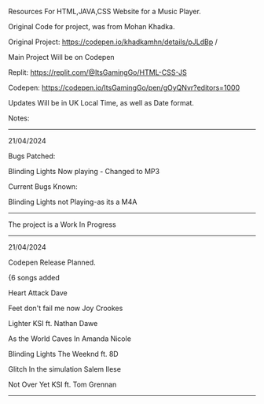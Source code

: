 Resources For HTML,JAVA,CSS Website for a Music Player.

Original Code for project, was from Mohan Khadka.

Original Project: https://codepen.io/khadkamhn/details/pJLdBp /

Main Project Will be on Codepen

Replit: https://replit.com/@ItsGamingGo/HTML-CSS-JS

Codepen: https://codepen.io/ItsGamingGo/pen/gOyQNvr?editors=1000

Updates Will be in UK Local Time, as well as Date format.

Notes:

________________________________________________________
21/04/2024

Bugs Patched:

Blinding Lights Now playing - Changed to MP3

Current Bugs Known:

Blinding Lights not Playing-as its a M4A
________________________________________________________
The project is a Work In Progress
________________________________________________________
21/04/2024

Codepen Release Planned.

{6 songs added

  Heart Attack Dave
  
  Feet don't fail me now Joy Crookes
  
  Lighter KSI ft. Nathan Dawe
  
  As the World Caves In Amanda Nicole
  
  Blinding Lights The Weeknd ft. 8D
  
  Glitch In the simulation Salem Ilese

  Not Over Yet KSI ft. Tom Grennan
  ________________________________________________________
